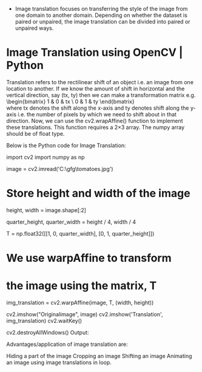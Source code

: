 - Image translation focuses on transferring the style of the image from one domain to another domain. Depending on whether the dataset is paired or unpaired, the image translation can be divided into paired or unpaired ways.
# Image Translation using OpenCV | Python
Translation refers to the rectilinear shift of an object i.e. an image from one location to another. If we know the amount of shift in horizontal and the vertical direction, say (tx, ty) then we can make a transformation matrix e.g.   \begin{bmatrix}  1 & 0 & tx \\ 0 & 1 & ty \end{bmatrix}  
where tx denotes the shift along the x-axis and ty denotes shift along the y-axis i.e. the number of pixels by which we need to shift about in that direction.
Now, we can use the cv2.wrapAffine() function to implement these translations. This function requires a 2×3 array. The numpy array should be of float type.

Below is the Python code for Image Translation:

import cv2 
import numpy as np 
  
image = cv2.imread('C:\\gfg\\tomatoes.jpg') 
  
# Store height and width of the image 
height, width = image.shape[:2] 
  
quarter_height, quarter_width = height / 4, width / 4
  
T = np.float32([[1, 0, quarter_width], [0, 1, quarter_height]]) 
  
# We use warpAffine to transform 
# the image using the matrix, T 
img_translation = cv2.warpAffine(image, T, (width, height)) 
  
cv2.imshow("Originalimage", image) 
cv2.imshow('Translation', img_translation) 
cv2.waitKey() 
  
cv2.destroyAllWindows() 
Output:


Advantages/application of image translation are:


Hiding a part of the image
Cropping an image
Shifting an image
Animating an image using image translations in loop.
